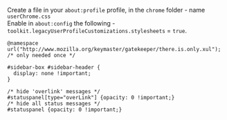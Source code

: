 Create a file in your `about:profile` profile, in the `chrome` folder - name `userChrome.css`  
Enable in `about:config` the following -`toolkit.legacyUserProfileCustomizations.stylesheets` = `true`.  
```
@namespace url("http://www.mozilla.org/keymaster/gatekeeper/there.is.only.xul"); /* only needed once */  

#sidebar-box #sidebar-header {
  display: none !important;
}

/* hide 'overlink' messages */  
#statuspanel[type="overLink"] {opacity: 0 !important;}  
/* hide all status messages */  
#statuspanel {opacity: 0 !important;}  
```
